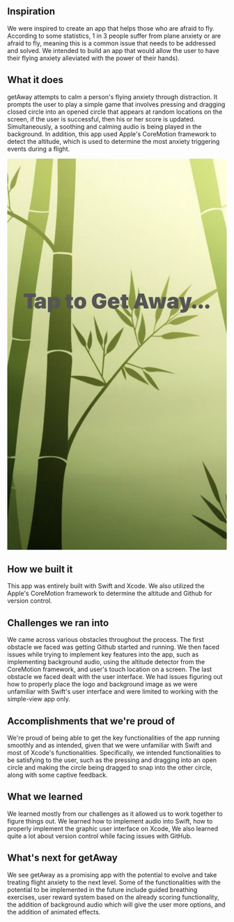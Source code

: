 ## Inspiration

We were inspired to create an app that helps those who are afraid to fly. According to some statistics, 1 in 3 people suffer from plane anxiety or are afraid to fly, meaning this is a common issue that needs to be addressed and solved. We intended to build an app that would allow the user to have their flying anxiety alleviated with the power of their hands).

## What it does

getAway attempts to calm a person's flying anxiety through distraction. It prompts the user to play a simple game that involves pressing and dragging closed circle into an opened circle that appears at random locations on the screen, if the user is successful, then his or her score is updated. Simultaneously, a soothing and calming audio is being played in the background. In addition, this app used Apple's CoreMotion framework to detect the altitude, which is used to determine the most anxiety triggering events during a flight. 

![alt text](https://github.com/gutierrezr/HackRiddle/blob/master/IMG_1322.PNG "Prompt user to begin")

## How we built it

This app was entirely built with Swift and Xcode. We also utilized the Apple's CoreMotion framework to determine the altitude and Github for version control.


## Challenges we ran into

We came across various obstacles throughout the process. The first obstacle we faced was getting Github started and running. We then faced issues while trying to implement key features into the app, such as implementing background audio, using the altitude detector from the CoreMotion framework, and user's touch location on a screen. The last obstacle we faced dealt with the user interface. We had issues figuring out how to properly place the logo and background image as we were unfamiliar with Swift's user interface and were limited to working with the simple-view app only.


## Accomplishments that we're proud of

We're proud of being able to get the key functionalities of the app running smoothly and as intended, given that we were unfamiliar with Swift and most of Xcode's functionalities.  Specifically, we intended functionalities to be satisfying to the user, such as the pressing and dragging into an open circle and making the circle being dragged to snap into the other circle, along with some captive feedback.


## What we learned

We learned mostly from our challenges as it allowed us to work together to figure things out. We learned how to implement audio into Swift, how to properly implement the graphic user interface on Xcode,  We also learned quite a lot about version control while facing issues with GitHub.

## What's next for getAway

We see getAway as a promising app with the potential to evolve and take treating flight anxiety to the next level. Some of the functionalities with the potential to be implemented in the future include guided breathing exercises, user reward system based on the already scoring functionality, the addition of background audio which will give the user more options, and the addition of animated effects. 

